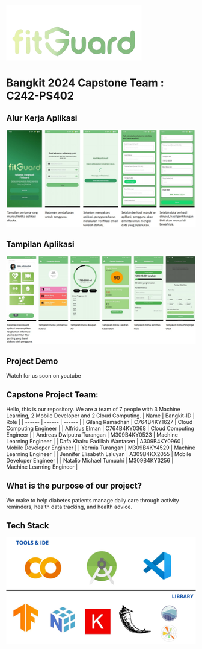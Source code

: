 ![Logo](https://raw.githubusercontent.com/natalio123/FitGuard/main/.github/fitGuard.png)
# Bangkit 2024 Capstone Team :  C242-PS402
## Alur Kerja Aplikasi 
![alur](https://raw.githubusercontent.com/natalio123/FitGuard/main/.github/alur_kerja.jpg)

## Tampilan Aplikasi
![tampilan](https://raw.githubusercontent.com/natalio123/FitGuard/main/.github/tampilan_apk.jpg)
## Project Demo
Watch for us soon on youtube

## Capstone Project Team:
Hello, this is our repository. We are a team of 7 people with 3 Machine Learning, 2 Mobile Developer and 2 Cloud Computing.
| Name | Bangkit-ID | Role |
| ------ | ------ | ------ | 
| Gilang Ramadhan  | C764B4KY1627  | Cloud Computing Engineer |
| Alfridus Elman  | C764B4KY0368  | Cloud Computing Engineer |
| Andreas Dwiputra Turangan | M309B4KY0523  | Machine Learning Engineer |
| Dafa Khairu Fadillah Wantasen | A309B4KY0960 | Mobile Developer Engineer |
| Yermia Turangan | M309B4KY4529 | Machine Learning Engineer |
| Jennifer Elisabeth Laluyan  | A309B4KX2055 | Mobile Developer Engineer |
| Natalio Michael Tumuahi  | M309B4KY3256 | Machine Learning Engineer |

## What is the purpose of our project?
We make to help diabetes patients manage daily care through activity reminders, health data tracking, and health advice.

## Tech Stack
![tech](https://raw.githubusercontent.com/natalio123/FitGuard/main/.github/tech-stack.jpg)

